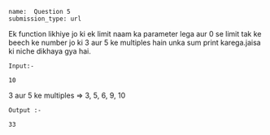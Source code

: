 ```ngMeta
name:  Question 5
submission_type: url
```


Ek function likhiye jo ki ek limit naam ka parameter lega aur 0 se limit tak ke beech ke number jo ki 3 aur 5 ke multiples hain unka sum print karega.jaisa ki niche dikhaya gya hai. 



`Input:-` 

```
10
 ```
3 aur 5 ke multiples => 3, 5, 6, 9, 10

`Output :-`

````
33
 ````
